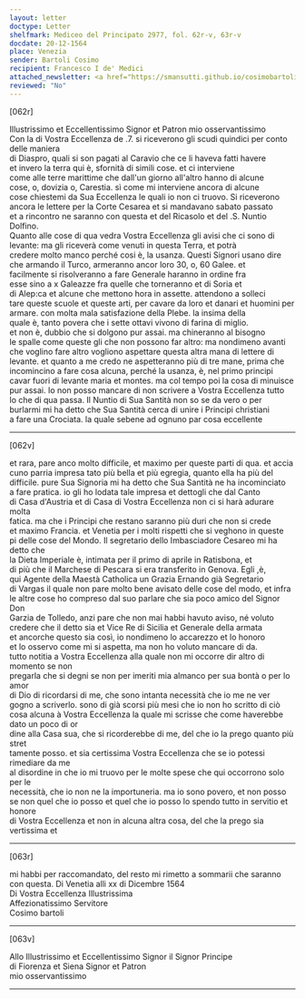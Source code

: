 ```yaml
---
layout: letter
doctype: Letter
shelfmark: Mediceo del Principato 2977, fol. 62r-v, 63r-v
docdate: 20-12-1564
place: Venezia
sender: Bartoli Cosimo
recipient: Francesco I de' Medici
attached_newsletter: <a href="https://smansutti.github.io/cosimobartoli/texts/3079_099/">3079_099</a>
reviewed: "No"
---
```


[062r]  
  
  
Illustrissimo et Eccellentissimo Signor et Patron mio osservantissimo  
Con la di Vostra Eccellenza de .7. si riceverono gli scudi quindici per conto delle maniera  
di Diaspro, quali si son pagati al Caravio che ce li haveva fatti havere  
et invero la terra qui è, sfornità di simili cose. et ci interviene  
come alle terre marittime che dall'un giorno all'altro hanno di alcune  
cose, o, dovizia o, Carestia. sì come mi interviene ancora di alcune  
cose chiestemi da Sua Eccellenza le quali io non ci truovo. Si riceverono  
ancora le lettere per la Corte Cesarea et si mandavano sabato passato  
et a rincontro ne saranno con questa et del Ricasolo et del .S. Nuntio Dolfino.  
Quanto alle cose di qua vedra Vostra Eccellenza gli avisi che ci sono di  
levante: ma gli riceverà come venuti in questa Terra, et potrà  
credere molto manco perché cosi è, la usanza. Questi Signori usano dire  
che armando il Turco, armeranno ancor loro 30, o, 60 Galee. et  
facilmente si risolveranno a fare Generale haranno in ordine fra  
esse sino a x Galeazze fra quelle che torneranno et di Soria et  
di Alep:ca et alcune che mettono hora in assette. attendono a solleci  
tare queste scuole et queste arti, per cavare da loro et danari et huomini per  
armare. con molta mala satisfazione della Plebe. la insima della  
quale è, tanto povera che i sette ottavi vivono di farina di miglio.  
et non è, dubbio che si dolgono pur assai. ma chineranno al bisogno  
le spalle come queste gli che non possono far altro: ma nondimeno avanti  
che voglino fare altro vogliono aspettare questa altra mana di lettere di  
levante. et quanto a me credo ne aspetteranno più di tre mane, prima che  
incomincino a fare cosa alcuna, perché la usanza, è, nel primo principi  
cavar fuori di levante maria et montes. ma col tempo poi la cosa di minuisce  
pur assai. Io non posso mancare di non scrivere a Vostra Eccellenza tutto  
lo che di qua passa. Il Nuntio di Sua Santità non so se da vero o per  
burlarmi mi ha detto che Sua Santità cerca di unire i Principi christiani  
a fare una Crociata. la quale sebene ad ognuno par cosa eccellente  
  
---  

[062v]  
  
  
et rara, pare anco molto difficile, et maximo per queste parti di qua. et accia  
cuno parria impresa tato più bella et più egregia, quanto ella ha più del  
difficile. pure Sua Signoria mi ha detto che Sua Santità ne ha incominciato  
a fare pratica. io gli ho lodata tale impresa et dettogli che dal Canto  
di Casa d'Austria et di Casa di Vostra Eccellenza non ci si harà adurare molta  
fatica. ma che i Principi che restano saranno più duri che non si crede  
et maximo Francia. et Venetia per i molti rispetti che si veghono in queste  
pi delle cose del Mondo. Il segretario dello Imbasciadore Cesareo mi ha detto che  
la Dieta Imperiale è, intimata per il primo di aprile in Ratisbona, et  
di più che il Marchese di Pescara si era transferito in Genova. Egli ,è,  
qui Agente della Maestà Catholica un Grazia Ernando già Segretario  
di Vargas il quale non pare molto bene avisato delle cose del modo, et infra  
le altre cose ho compreso dal suo parlare che sia poco amico del Signor Don  
Garzia de Tolledo, anzi pare che non mai habbi havuto aviso, né voluto  
credere che il detto sia et Vice Re di Sicilia et Generale della armata  
et ancorche questo sia così, io nondimeno lo accarezzo et lo honoro  
et lo osservo come mi si aspetta, ma non ho voluto mancare di da.  
tutto notitia a Vostra Eccellenza alla quale non mi occorre dir altro di momento se non  
pregarla che si degni se non per imeriti mia almanco per sua bontà o per lo amor  
di Dio di ricordarsi di me, che sono intanta necessità che io me ne ver  
gogno a scriverlo. sono di già scorsi più mesi che io non ho scritto di ciò  
cosa alcuna à Vostra Eccellenza la quale mi scrisse che come haverebbe dato un poco di or  
dine alla Casa sua, che si ricorderebbe di me, del che io la prego quanto più stret  
tamente posso. et sia certissima Vostra Eccellenza che se io potessi rimediare da me  
al disordine in che io mi truovo per le molte spese che qui occorrono solo per le  
necessità, che io non ne la importuneria. ma io sono povero, et non posso  
se non quel che io posso et quel che io posso lo spendo tutto in servitio et honore  
di Vostra Eccellenza et non in alcuna altra cosa, del che la prego sia vertissima et  
  
---  

[063r]  
  
  
mi habbi per raccomandato, del resto mi rimetto a sommarii che saranno  
con questa. Di Venetia alli xx di Dicembre 1564  
Di Vostra Eccellenza Illustrissima  
Affezionatissimo Servitore  
Cosimo bartoli  
  
---  

[063v]  
  
  
Allo Illustrissimo et Eccellentissimo Signor il Signor Principe  
di Fiorenza et Siena Signor et Patron  
mio osservantissimo  
  
---  

